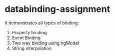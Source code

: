 # databinding-assignment
It demonstrates all types of binding:

1. Property binding
2. Event Binding
3. Two way binding using ngModel
4. String interpolation